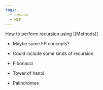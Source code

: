 ```yaml
---
tags:
  - Lesson
  - WIP
---
```

How to perform recursion using [[Methods]]

- Maybe some FP concepts?
- Could include some kinds of recursion

- Fibonacci
- Tower of hanoi
- Palindromes